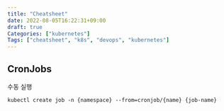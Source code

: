 ```yaml
---
title: "Cheatsheet"
date: 2022-08-05T16:22:31+09:00
draft: true
Categories: ["kubernetes"]
Tags: ["cheatsheet", "k8s", "devops", "kubernetes"]
---
```


## CronJobs

수동 실행

```
kubectl create job -n {namespace} --from=cronjob/{name} {job-name}
```

